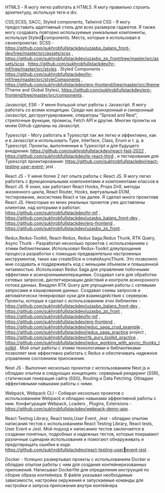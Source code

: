 HTML5 - Я могу легко работать в HTML5. Я могу правильно строить архитектуру, используя теги и div.

CSS,SCSS, SACC, Styled components, Tailwind CSS - Я могу предоставить адаптивный стиль для всех размеров 
гаджетов. Я также могу создавать повторно используемые уникальные компоненты, используя Styledcomponents. Места, которые я использовал в своихпроектах:
SCSS - https://github.com/sukhrobfullstackdev/uzasbo_balans_front-dev/tree/master/src/assets/scss ,
https://github.com/sukhrobfullstackdev/uzasbo_zp_front/tree/master/src/assets/scss ,
https://github.com/sukhrobfullstackdev/hr-mf/tree/master/src/styles .
Styled Components - https://github.com/sukhrobfullstackdev/hr-mf/tree/master/src/styleComponents ,
https://github.com/sukhrobfullstackdev/erp-frontend/tree/master/src/theme (Theme and Global Styles),
https://github.com/sukhrobfullstackdev/erp-frontend/tree/master/src/components .

Javascript, ES6 - У меня большой опыт работы с Javascript. Я могу работать со всеми концепции. Среди них 
асинхронный и синхронный Javascript, деструктурирование, операторы “Spread and Rest”, стрелочные функции, 
промисы, Fetch API и другие. Многие проекты на моем Github сделаны на Javascript.

Typescript - Могу работать в Typescript так же легко и эффективно, как и в Javascript и использовать Type,
Interface, Class, Enum и т. д. в Typescript. Проекты, выполненные в Typescript и для будущего внедрения:
https://github.com/sukhrobfullstackdev/react-fast-2022 , https://github.com/sukhrobfullstackdev/ts-react-third , и
тестирования для Typescript проектирования: https://github.com/sukhrobfullstackdev/react-testing-user-event- jest .

React JS - У меня более 2 лет опыта работы с React JS. Я могу легко работать с функциональными компонентами
и компонентами классов в React JS. Я знаю, как работают React Hooks, Props Drill, методы жизненного цикла,
React Router, Hooks, виртуальный DOM, тестирование, экосистема React и так далее. Я сделал много проектовв 
React JS. Некоторые из моих реальных проектов уже доставлены клиентам, над которыми я работал:
https://github.com/sukhrobfullstackdev/hr-mf , https://github.com/sukhrobfullstackdev/uzasbo_balans_front-dev ,
https://github.com/sukhrobfullstackdev/erp-frontend , https://github.com/sukhrobfullstackdev/uzasbo_zp_front .

Redux,Redux-Toolkit, React-Redux, Redux Saga,Redux Thunk, RTK Query, Async Thunk - Разработал несколько 
проектов с использованием с этими библиотеками. Использовал Redux-Toolkit дляупрощения процесса
разработки с помощью предварительно настроенных инструментов, таких как createSlice и createAsyncThunk. 
Это позволило мне создавать и поддерживать код с меньшим объемом и повышенной читаемостью.
Использовал Redux Saga для управления побочными эффектами и асинхроннымиоперациями. Создавал саги
для обработки сетевых запросов, диспетчеризации действий и контроля асинхронного потока данных. Внедрял
RTK Query для упрощения работы с сетевыми запросами и
кэширования данных. Создавал схемы запросов и автоматически генерировал хуки для взаимодействия с
сервером. Проекты, которые я сделал с использованием этих библиотек -
https://github.com/sukhrobfullstackdev/uzasbo_balans_front-dev ,
https://github.com/sukhrobfullstackdev/uzasbo_zp_front , https://github.com/sukhrobfullstackdev/hr-mf ,
https://github.com/sukhrobfullstackdev/erp-frontend ,
https://github.com/sukhrobfullstackdev/reduc_saga_crud_example ,
https://github.com/sukhrobfullstackdev/redux_saga_practice project ,
https://github.com/sukhrobfullstackdev/rtk_qury_toolkit_practice ,
https://github.com/sukhrobfullstackdev/redux_working_with_async_thunks_toolkit . Мой опыт работы с этими
технологиями и библиотеками позволяет мне эффективно работать с Redux и обеспечивать надежное
управление состоянием приложения.

Next JS - Выполнил несколько проектов с использованием Next.js и обладаю опытом в следующих концепциях:
серверный рендеринг (SSR), статическая генерация сайта (SSG), Routing и Data Fetching. Обладаю
эффективными навыками работы с ними.

Webpack, Webpack CLI - Cобирал несколько проектов с использованием Webpack и обладаю навыками
эффективной работы с ним. Конфигурация Webpack, Loaders , Plugins, Extensions -
https://github.com/sukhrobfullstackdev/webpack-demo-app .

React Testing Library, React tests,User Event, Jest - обладаю опытом написания тестов с использованием React
Testing Library, React tests, User Event и Jest. Мой подход к написанию тестов заключается в создании понятных,
подробных и надежных тестов, которые покрывают различные сценарии использования и помогают 
обнаруживать и предотвращать ошибки в коде. https://github.com/sukhrobfullstackdev/react-testing-userevent-jest .

Docker - Успешно развертывал проекты с использованием Docker и обладаю опытом работы с ним для 
создания контейнеризованных приложений. Написывал Dockerfile для определения инструкций по сборке образа 
контейнера. В файле указывал необходимые зависимости, настройки окружения и запускаемые команды для 
настройки и запуска приложения внутри контейнера
